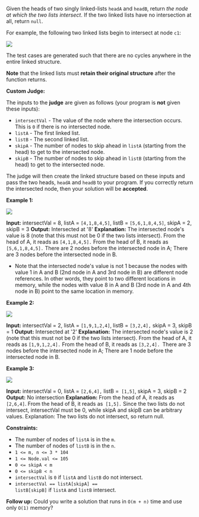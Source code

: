 

Given the heads of two singly linked-lists `headA` and `headB`, return _the node at which the two lists intersect_. If the two linked lists have no intersection at all, return `null`.

For example, the following two linked lists begin to intersect at node `c1`:

![](https://assets.leetcode.com/uploads/2021/03/05/160_statement.png)

The test cases are generated such that there are no cycles anywhere in the entire linked structure.

**Note** that the linked lists must **retain their original structure** after the function returns.

**Custom Judge:**

The inputs to the **judge** are given as follows (your program is **not** given these inputs):

-   `intersectVal` - The value of the node where the intersection occurs. This is `0` if there is no intersected node.
-   `listA` - The first linked list.
-   `listB` - The second linked list.
-   `skipA` - The number of nodes to skip ahead in `listA` (starting from the head) to get to the intersected node.
-   `skipB` - The number of nodes to skip ahead in `listB` (starting from the head) to get to the intersected node.

The judge will then create the linked structure based on these inputs and pass the two heads, `headA` and `headB` to your program. If you correctly return the intersected node, then your solution will be **accepted**.

**Example 1:**

![](https://assets.leetcode.com/uploads/2021/03/05/160_example_1_1.png)

**Input:** intersectVal = 8, listA = `[4,1,8,4,5]`, listB = `[5,6,1,8,4,5]`, skipA = 2, skipB = 3
**Output:** Intersected at '8'
**Explanation:** The intersected node's value is 8 (note that this must not be 0 if the two lists intersect).
From the head of A, it reads as `[4,1,8,4,5].` From the head of B, it reads as `[5,6,1,8,4,5].` There are 2 nodes before the intersected node in A; There are 3 nodes before the intersected node in B.
- Note that the intersected node's value is not 1 because the nodes with value 1 in A and B (2nd node in A and 3rd node in B) are different node references. In other words, they point to two different locations in memory, while the nodes with value 8 in A and B (3rd node in A and 4th node in B) point to the same location in memory.

**Example 2:**

![](https://assets.leetcode.com/uploads/2021/03/05/160_example_2.png)

**Input:** intersectVal = 2, listA = `[1,9,1,2,4]`, listB = `[3,2,4],` skipA = 3, skipB = 1
**Output:** Intersected at '2'
**Explanation:** The intersected node's value is 2 (note that this must not be 0 if the two lists intersect).
From the head of A, it reads as `[1,9,1,2,4].` From the head of B, it reads as `[3,2,4]. `There are 3 nodes before the intersected node in A; There are 1 node before the intersected node in B.

**Example 3:**

![](https://assets.leetcode.com/uploads/2021/03/05/160_example_3.png)

**Input:** intersectVal = 0, listA = `[2,6,4],` listB =` [1,5]`, skipA = 3, skipB = 2
**Output:** No intersection
**Explanation:** From the head of A, it reads as `[2,6,4]`. From the head of B, it reads as` [1,5].` Since the two lists do not intersect, intersectVal must be 0, while skipA and skipB can be arbitrary values.
Explanation: The two lists do not intersect, so return null.

**Constraints:**

-   The number of nodes of `listA` is in the `m`.
-   The number of nodes of `listB` is in the `n`.
-   `1 <= m, n <= 3 * 104`
-   `1 <= Node.val <= 105`
-   `0 <= skipA < m`
-   `0 <= skipB < n`
-   `intersectVal` is `0` if `listA` and `listB` do not intersect.
-   `intersectVal == listA[skipA] == listB[skipB]` if `listA` and `listB` intersect.

**Follow up:** Could you write a solution that runs in `O(m + n)` time and use only `O(1)` memory?